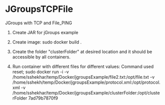 # JGroupsTCPFile
JGroups with TCP and File_PING

1. Create JAR for jGroups example

2. Create image:
sudo docker build .

3. Create the folder "clusterFolder" at desired location and it should be accessible by all containers.

4. Run container with different files for different values:
Command used 
reset; sudo docker run -i -v /home/sshekhar/temp/Docker/jgroupsExample/file2.txt:/opt/file.txt -v /home/sshekh/temp/Docker/jgroupsExample/protocol.xml:/opt/protocol.xml -v /home/sshekhar/temp/Docker/jgroupsExample/clusterFolder:/opt/clusterFolder 7ad79b7870f9


